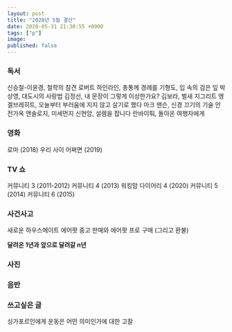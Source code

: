 ```yaml
---
layout: post
title: "2020년 5월 결산"
date: 2020-05-31 21:30:55 +0900
tags: ["p"]
image: 
published: false
---
```


### 독서
신승철-이윤경, 철학의 참견
로버트 하인라인, 총통께 경례를
기형도, 입 속의 검은 잎
박상영, 대도시의 사랑법
김정선, 내 문장이 그렇게 이상한가요?
김보라, 벌새
지그리트 엥겔브레히트, 오늘부터 부러움에 지지 않고 살기로 했다
마크 맨슨, 신경 끄기의 기술
안전가옥 앤솔로지, 미세먼지
신현암, 설렘을 팝니다
란바이퉈, 돌아온 여행자에게

### 영화
로마 (2018)
우리 사이 어쩌면 (2019)

### TV 쇼
커뮤니티 3 (2011-2012)
커뮤니티 4 (2013)
워킹맘 다이어리 4 (2020)
커뮤니티 5 (2014)
커뮤니티 6 (2015)

### 사건사고
새로운 하우스메이트
에어팟 중고 판매와 에어팟 프로 구매 (그리고 환불)

**달려온 1년과 앞으로 달려갈 n년**

### 사진
### 음반
### 쓰고싶은 글
싱가포르인에게 운동은 어떤 의미인가에 대한 고찰